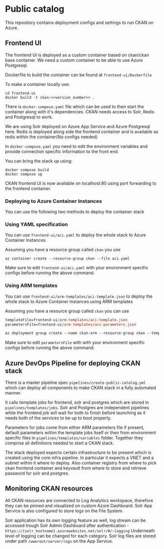 # Public catalog

This repository contains deployment configs and settings to run CKAN on Azure.

## Frontend UI

The frontend UI is deployed as a custom container based on ckan/ckan base container. We need a custom container to be able to use Azure Postgresql.

Dockerfile to build the container can be found at ``frontend-ui/Dockerfile``

To make a container locally use:

```plaintext
cd frontend-ui
docker build -t ckan:<<version_number>> .
```

There is `docker-compose.yaml` file which can be used to then start the container along with it's dependencies. CKAN needs access to Solr, Redis and Postgresql to work.

We are using Solr deployed on Azure App Service and Azure Postgresql here. Redis is deployed along side the frontend container and is available as redis within the container(No configs needed)

In `docker-compose.yaml` you need to edit the environment variables and provide connection specific information to the front end.

You can bring the stack up using:

```plaintext
docker compose build
docker compose up
```

CKAN frontend UI is now available on localhost:80 using port forwarding to the frontend container.

### Deploying to Azure Container Instances

You can use the following two methods to deploy the container stack

### Using YAML specification

You can use `frontend-ui/aci.yaml` to deploy the whole stack to Azure Container Instances.

Assuming you have a resource group called `ckan` you use

```plaintext
az container create --resource-group ckan --file aci.yaml
```

Make sure to edit `frontend-ui/aci.yaml` with your environment specific configs before running the above command.

### Using ARM templates

You can use `frontend-ui/arm-templates/aci-template.json` to deploy the whole stack to Azure Container Instances using ARM templates

Assuming you have a resource group called `ckan` you can use

```ps
templateFile=frontend-ui/arm-templates/aci-template.json
parametersFile=frontend-ui/arm-templates/aci-parameters.json

az deployment group create --name ckan-arm --resource-group ckan --template-file $templateFile --parameters $parametersFile
```

Make sure to edit `parametersFile` with with your environment specific configs before running the above command.

## Azure DevOps Pipeline for deploying CKAN stack

There is a master pipeline spec `pipelines/create-public-catalog.yml` which can deploy all components to make CKAN stack in a fully automated manner.

It calls template jobs for frontend, solr and postgres which are stored in `pipelines/templates/jobs`. Solr and Postgres are independent pipelines while the frontend job will wait for both to finish before launching as it needs both of the services to be up to boot properly.

Parameters for jobs come from either ARM parameters file if present, default parameters within the template jobs itself or then from environment specific files in `pipelines/templates/variables` folder. Together they comprise all definitions needed to start a CKAN stack.

The stack deployed expects certain infrastructure to be present which is created using the core infra pipeline. In particular it expects a VNET and a subnet within it where to deploy. Also container registry from where to pick ckan frontend container and keyvault from where to store and retrieve password for solr and postgres.

## Monitoring CKAN resources

All CKAN resources are connected to Log Analytics workspace, therefore they can be pinned and visualized on custom Azure Dashboard. Solr App Service is also configured to store logs on the File System.

Solr application has its own logging feature as well, log stream can be accessed trough Solr Admin Dashboard after authentication - `https://{solr_hostname}.azurewebsites.net/solr/#/~logging`
Underneath level of logging can be changed for each category. Solr log files are stored under path `/wwwroot/server/logs` on the App Service.
